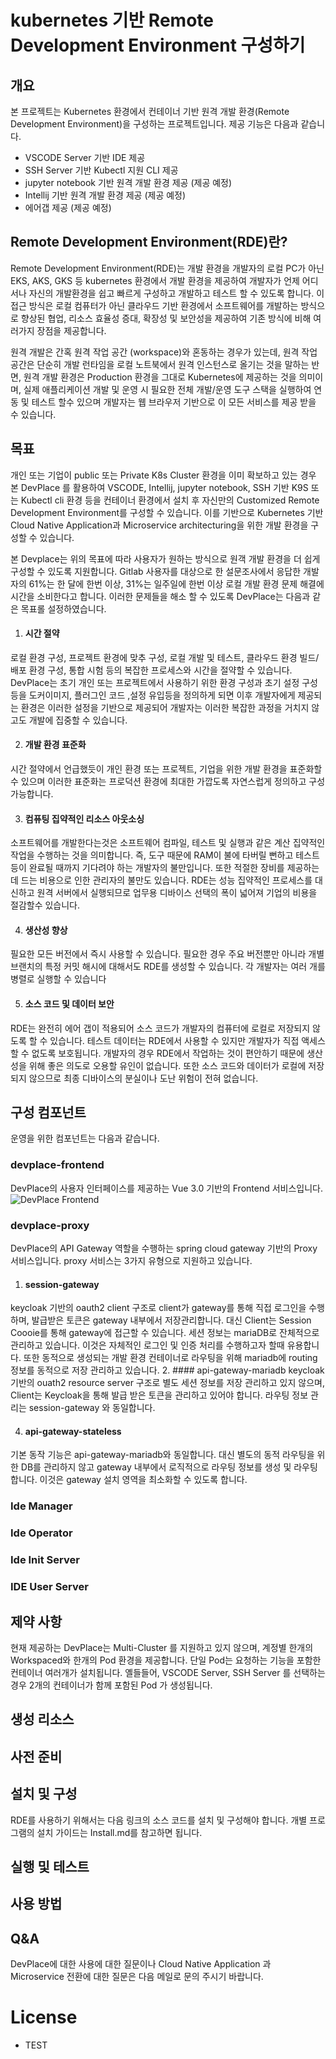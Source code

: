 # kubernetes 기반 Remote Development Environment 구성하기
## 개요
본 프로젝트는 Kubernetes 환경에서 컨테이너 기반 원격 개발 환경(Remote Development Environment)을 구성하는 프로젝트입니다. 제공 기능은 다음과 같습니다.
- VSCODE Server 기반 IDE 제공
- SSH Server 기반 Kubectl 지원 CLI 제공
- jupyter notebook 기반 원격 개발 환경 제공 (제공 예정)
- Intellij 기반 원격 개발 환경 제공 (제공 예정)
- 에어갭 제공 (제공 예정)

## Remote Development Environment(RDE)란?
Remote Development Environment(RDE)는 개발 환경을 개발자의 로컬 PC가 아닌 EKS, AKS, GKS 등 kubernetes 환경에서 개발 환경을 제공하여 
개발자가 언제 어디서나 자신의 개발환경을 쉽고 빠르게 구성하고 개발하고 테스트 할 수 있도록 합니다.
이 접근 방식은 로컬 컴퓨터가 아닌 클라우드 기반 환경에서 소프트웨어를 개발하는 방식으로 향상된 협업, 리소스 효율성 증대, 확장성 및 보안성을 제공하여 
기존 방식에 비해 여러가지 장점을 제공합니다. 

원격 개발은 간혹 원격 작업 공간 (workspace)와 혼동하는 경우가 있는데, 원격 작업 공간은 단순히 개발 런타임을 로컬 노트북에서 원격 인스턴스로 올기는 것을 말하는 반면, 
원격 개발 환경은 Production 환경을 그대로 Kubernetes에 제공하는 것을 의미이며, 실제 애플리케이션 개발 및 운영 시 필요한 전체 개발/운영 도구 스택을 
실행하여 연동 및 테스트 할수 있으며 개발자는 웹 브라우저 기반으로 이 모든 서비스를 제공 받을 수 있습니다. 

## 목표
개인 또는 기업이 public 또는 Private K8s Cluster 환경을 이미 확보하고 있는 경우 본 DevPlace 를 활용하여 VSCODE, Intellij, jupyter notebook, 
SSH 기반 K9S 또는 Kubectl cli 환경 등을 컨테이너 환경에서 설치 후 자신만의 Customized Remote Development Environment를 구성할 수 있습니다.
이를 기반으로 Kubernetes 기반 Cloud Native Application과 Microservice architecturing을 위한 개발 환경을 구성할 수 있습니다.

본 Devplace는 위의 목표에 따라 사용자가 원하는 방식으로 원객 개발 환경을 더 쉽게 구성할 수 있도록 지원합니다. 
Gitlab 사용자를 대상으로 한 설문조사에서 응답한 개발자의 61%는 한 달에 한번 이상, 31%는 일주일에 한번 이상 로컬 개발 환경 문제 해결에 시간을 소비한다고 합니다. 
이러한 문제들을 해소 할 수 있도록 DevPlace는 다음과 같은 목표롤 설정하였습니다.
1. #### 시간 절약
로컬 환경 구성, 프로젝트 환경에 맞추 구성, 로컬 개발 및 테스트, 클라우드 환경 빌드/배포 환경 구성, 통합 시험 등의 복잡한 프로세스와 시간을 절약할 수 있습니다.
DevPlace는 초기 개인 또는 프로젝트에서 사용하기 위한 환경 구성과 초기 설정 구성등을 도커이미지, 플러그인 코드 ,설정 유입등을 정의하게 되면 
이후 개발자에게 제공되는 환경은 이러한 설정을 기반으로 제공되어 개발자는 이러한 복잡한 과정을 거치지 않고도 개발에 집중할 수 있습니다.

2. #### 개발 환경 표준화
시간 절약에서 언급했듯이 개인 환경 또는 프로젝트, 기업을 위한 개발 환경을 표준화할 수 있으며 이러한 표준화는 프로덕션 환경에 최대한 가깝도록 자연스럽게 정의하고 구성 가능합니다. 

3. #### 컴퓨팅 집약적인 리소스 아웃소싱
소프트웨어를 개발한다는것은 소프트웨어 컴파일, 테스트 및 실행과 같은 계산 집약적인 작업을 수행하는 것을 의미합니다.
즉, 도구 때문에 RAM이 불에 타버릴 뻔하고 테스트 등이 완료될 때까지 기다려야 하는 개발자의 불만입니다. 
또한 적절한 장비를 제공하는 데 드는 비용으로 인한 관리자의 불만도 있습니다.
RDE는 성능 집약적인 프로세스를 대신하고 원격 서버에서 실행되므로 업무용 디바이스 선택의 폭이 넓어져 기업의 비용을 절감할수 있습니다.

4. #### 생산성 향상
필요한 모든 버전에서 즉시 사용할 수 있습니다. 필요한 경우 주요 버전뿐만 아니라 개별 브랜치의 특정 커밋 해시에 대해서도 RDE를 생성할 수 있습니다. 
각 개발자는 여러 개를 병렬로 실행할 수 있습니다

5. #### 소스 코드 및 데이터 보안
RDE는 완전히 에어 갭이 적용되어 소스 코드가 개발자의 컴퓨터에 로컬로 저장되지 않도록 할 수 있습니다.
테스트 데이터는 RDE에서 사용할 수 있지만 개발자가 직접 액세스할 수 없도록 보호됩니다.
개발자의 경우 RDE에서 작업하는 것이 편안하기 때문에 생산성을 위해 좋은 의도로 오용할 유인이 없습니다.
 또한 소스 코드와 데이터가 로컬에 저장되지 않으므로 최종 디바이스의 분실이나 도난 위험이 전혀 없습니다.

## 구성 컴포넌트
운영을 위한 컴포넌트는 다음과 같습니다.

### devplace-frontend
DevPlace의 사용자 인터페이스를 제공하는 Vue 3.0 기반의 Frontend 서비스입니다.
![DevPlace Frontend](./images/devplace-frontend.png)


### devplace-proxy
DevPlace의 API Gateway 역할을 수행하는 spring cloud gateway 기반의 Proxy 서비스입니다.
proxy 서비스는 3가지 유형으로 지원하고 있습니다. 
1. #### session-gateway
keycloak 기반의 oauth2 client 구조로 client가 gateway를 통해 직접 로그인을 수행하며, 발급받은 토큰은 gateway 내부에서 저장관리합니다.
대신 Client는 Session Coooie를 통해 gateway에 접근할 수 있습니다. 
세션 정보는 mariaDB로 잔체적으로 관리하고 있습니다. 
이것은 자체적인 로그인 및 인증 처리를 수행하고자 할때 유용합니다. 
또한 동적으로 생성되는 개발 환경 컨테이너로 라우팅을 위해 mariadb에 routing 정보를 동적으로 저장 관리하고 있습니다. 
2. #### api-gateway-mariadb
keycloak 기반의 ouath2 resource server 구조로 별도 세션 정보를 저장 관리하고 있지 않으며, Client는 Keycloak을 통해  발급 받은 토큰을 관리하고 있어야 합니다.
라우팅 정보 관리는 session-gateway 와 동일합니다. 

4. #### api-gateway-stateless
기본 동작 기능은 api-gateway-mariadb와 동일합니다. 
대신 별도의 동적 라우팅을 위한 DB를 관리하지 않고 gateway 내부에서 로직적으로 라우팅 정보를 생성 및 라우팅합니다. 
이것은 gateway 설치 영역을 최소화할 수 있도록 합니다. 


### Ide Manager

### Ide Operator

### Ide Init Server

### IDE User Server 

## 제약 사항
현재 제공하는 DevPlace는 Multi-Cluster 를 지원하고 있지 않으며, 계정별 한개의 Workspaced와 한개의 Pod 환경을 제공합니다. 
단일 Pod는 요청하는 기능을 포함한 컨테이너 여러개가 설치됩니다. 
옐들들어, VSCODE Server, SSH Server 를 선택하는 경우 2개의 컨테이너가 함께 포함된 Pod 가 생성됩니다. 

## 생성 리소스 

## 사전 준비

## 설치 및 구성
RDE를 사용하기 위해서는 다음 링크의 소스 코드를 설치 및 구성해야 합니다. 
개별 프로그램의 설치 가이드는 Install.md를 참고하면 됩니다. 

## 실행 및 테스트

## 사용 방법

## Q&A
DevPlace에 대한 사용에 대한 질문이나 Cloud Native Application 과 Microservice 전환에 대한 질문은 다음 메일로 문의 주시기 바랍니다.

# License
- TEST
